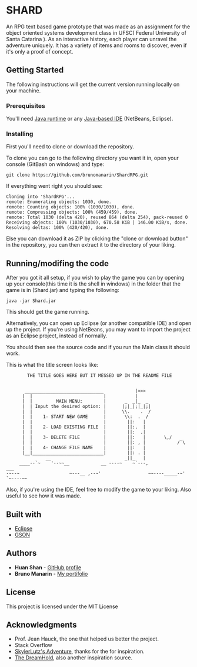 # SHARD

An RPG text based game prototype that was made as an assignment for the
object oriented systems development class in UFSC( Federal University of Santa Catarina ).
As an interactive history, each player can unravel the adventure uniquely. It has
a variety of items and rooms to discover, even if it's only a proof of concept.

## Getting Started

The following instructions will get the current version running locally on your machine.

### Prerequisites

You'll need [Java runtime](https://www.java.com/en/download/) or any [Java-based IDE](https://www.eclipse.org/downloads/) (NetBeans, Eclipse).

### Installing

First you'll need to clone or download the repository.

To clone you can go to the following directory you want it in, open your console (GitBash on windows)
and type:

```
git clone https://github.com/brunomanarin/ShardRPG.git
```
If everything went right you should see:

```
Cloning into 'ShardRPG'...
remote: Enumerating objects: 1030, done.
remote: Counting objects: 100% (1030/1030), done.
remote: Compressing objects: 100% (459/459), done.
remote: Total 1030 (delta 420), reused 864 (delta 254), pack-reused 0
Receiving objects: 100% (1030/1030), 670.58 KiB | 146.00 KiB/s, done.
Resolving deltas: 100% (420/420), done.
```

Else you can download it as ZIP by clicking the "clone or download button" in the repository,
you can then extract it to the directory of your liking.


## Running/modifing the code

After you got it all setup, if you wish to play the game you can by
opening up your console(this time it is the shell in windows) in the
folder that the game is in (Shard.jar) and typing the following:

```
java -jar Shard.jar
```

This should get the game running.

Alternatively, you can open up Eclipse (or another compatible IDE)
and open up the project. If you're using NetBeans, you may want to import the
project as an Eclipse project, instead of normally.

You should then see the source code and if you run the Main class it should work.

This is what the title screen looks like:


```
        THE TITLE GOES HERE BUT IT MESSED UP IN THE README FILE


       ______________________________            |>>>
      |  |                           |           |
      |  |         MAIN MENU:        |       _  _|_  _
      |  | Input the desired option: |      |;|_|;|_|;|
      |  |                           |      \\.    .  /
      |  |    1- START NEW GAME      |       \\:  .  /
      |  |                           |        ||:   |
      |  |    2- LOAD EXISTING FILE  |        ||:.  |
      |  |                           |        ||:  .|
      |  |    3- DELETE FILE         |        ||:   |       \,/
      |  |                           |        ||: , |            /`\
      |  |    4- CHANGE FILE NAME    |        ||:   |
      |__|___________________________|        ||: . |
               __                            _||_   |
     ____--`~    '--~~__            __ ----~    ~`---,              ___
-~--~                   ~---__ ,--~'                  ~~----_____-~'   `~----~~
```

Also, if you're using the IDE, feel free to modify the game to your liking. Also useful to see how
it was made.


## Built with

* [Eclipse](http://www.eclipse.org/)
* [GSON](https://github.com/google/gson)


## Authors

* **Huan Shan** - [GitHub profile](https://github.com/HuanShan150)
* **Bruno Manarin** - [My portifolio](https://brunomanarin.github.io/)


## License

This project is licensed under the MIT License

## Acknowledgments

* Prof. Jean Hauck, the one that helped us better the project.
* Stack Overflow
* [SkylerLutz's Adventure](https://github.com/SkylerLutz/), thanks for the for inspiration.
* [The DreamHold](https://zarfhome.com/dreamhold/), also another inspiration source.
